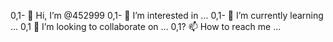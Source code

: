 0,1- 👋 Hi, I’m @452999
0,1- 👀 I’m interested in ...
0,1- 🌱 I’m currently learning ...
0,1 💞️ I’m looking to collaborate on ...
0,1? 📫 How to reach me ...

<!---
452999/452999 is a ✨ special ✨ repository because its `README.md` (this file) appears on your GitHub profile.
You can click the Preview link to take a look at your changes.
--->
